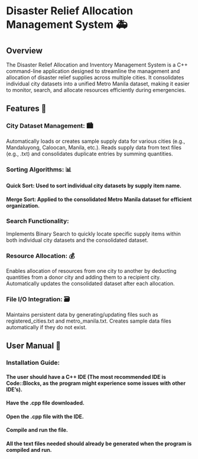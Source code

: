# Disaster Relief Allocation Management System 🚑
## Overview
The Disaster Relief Allocation and Inventory Management System is a C++ command-line application designed to streamline the management and allocation of disaster relief supplies across multiple cities. It consolidates individual city datasets into a unified Metro Manila dataset, making it easier to monitor, search, and allocate resources efficiently during emergencies.

## Features 🦾
### City Dataset Management: 🏙️
Automatically loads or creates sample supply data for various cities (e.g., Mandaluyong, Caloocan, Manila, etc.).
Reads supply data from text files (e.g., <city>.txt) and consolidates duplicate entries by summing quantities.

### Sorting Algorithms: 📊
#### Quick Sort: Used to sort individual city datasets by supply item name.

#### Merge Sort: Applied to the consolidated Metro Manila dataset for efficient organization.

### Search Functionality:
Implements Binary Search to quickly locate specific supply items within both individual city datasets and the consolidated dataset.

### Resource Allocation: 💰
Enables allocation of resources from one city to another by deducting quantities from a donor city and adding them to a recipient city.
Automatically updates the consolidated dataset after each allocation.

### File I/O Integration: 🗃️
Maintains persistent data by generating/updating files such as registered_cities.txt and metro_manila.txt.
Creates sample data files automatically if they do not exist.

## User Manual 📖
### Installation Guide: 
#### The user should have a C++ IDE (The most recommended IDE is Code::Blocks, as the program might experience some issues with other IDE’s).
#### Have the .cpp file downloaded.
#### Open the .cpp file with the IDE.
#### Compile and run the file.
#### All the text files needed should already be generated when the program is compiled and run.
